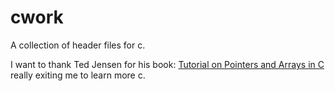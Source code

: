 # cwork
A collection of header files for c.

I want to thank Ted Jensen for his book: [Tutorial on Pointers and Arrays in C]([http://pweb.netcom.com/~tjensen/ptr/cpoint.htm](https://pdos.csail.mit.edu/6.828/2014/readings/pointers.pdf))
really exiting me to learn more c. 
